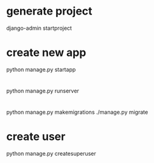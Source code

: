 # generate project
django-admin startproject <NAME>

# create new app
python manage.py startapp <NAME>

# 
python manage.py runserver

#
python manage.py makemigrations
./manage.py migrate

# create user
python manage.py createsuperuser